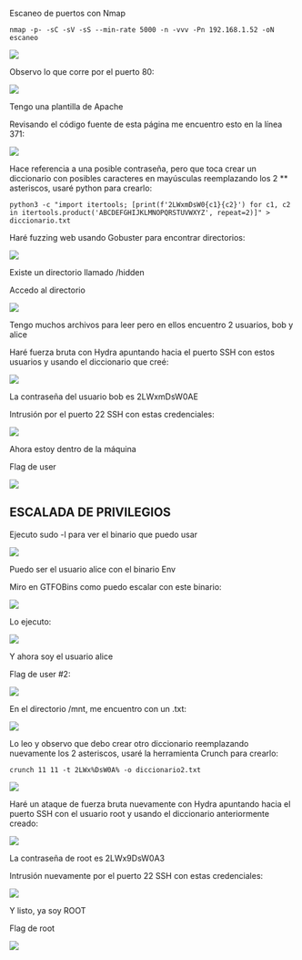 Escaneo de puertos con Nmap
```
nmap -p- -sC -sV -sS --min-rate 5000 -n -vvv -Pn 192.168.1.52 -oN escaneo
```

![](../../../Images/Pasted%20image%2020250216145233.png)

Observo lo que corre por el puerto 80:

![](../../../Images/Pasted%20image%2020250216145318.png)

Tengo una plantilla de Apache

Revisando el código fuente de esta página me encuentro esto en la línea 371:

![](../../../Images/Pasted%20image%2020250216145603.png)

Hace referencia a una posible contraseña, pero que toca crear un diccionario con posibles caracteres en mayúsculas reemplazando los 2 ** asteriscos, usaré python para crearlo:
```
python3 -c "import itertools; [print(f'2LWxmDsW0{c1}{c2}') for c1, c2 in itertools.product('ABCDEFGHIJKLMNOPQRSTUVWXYZ', repeat=2)]" > diccionario.txt
```

Haré fuzzing web usando Gobuster para encontrar directorios:

![](../../../Images/Pasted%20image%2020250216145626.png)

Existe un directorio llamado /hidden

Accedo al directorio

![](../../../Images/Pasted%20image%2020250216145657.png)

Tengo muchos archivos para leer pero en ellos encuentro 2 usuarios, bob y alice

Haré fuerza bruta con Hydra apuntando hacia el puerto SSH con estos usuarios y usando el diccionario que creé:

![](../../../Images/Pasted%20image%2020250216152352.png)

La contraseña del usuario bob es 2LWxmDsW0AE

Intrusión por el puerto 22 SSH con estas credenciales:

![](../../../Images/Pasted%20image%2020250216172831.png)

Ahora estoy dentro de la máquina

Flag de user

![](../../../Images/Pasted%20image%2020250216172907.png)

## ESCALADA DE PRIVILEGIOS

Ejecuto sudo -l para ver el binario que puedo usar 

![](../../../Images/Pasted%20image%2020250216172935.png)

Puedo ser el usuario alice con el binario Env

Miro en GTFOBins como puedo escalar con este binario:

![](../../../Images/Pasted%20image%2020250216173006.png)

Lo ejecuto:

![](../../../Images/Pasted%20image%2020250216173046.png)

Y ahora soy el usuario alice

Flag de user #2:

![](../../../Images/Pasted%20image%2020250216173121.png)

En el directorio /mnt, me encuentro con un .txt:

![](../../../Images/Pasted%20image%2020250216173301.png)

Lo leo y observo que debo crear otro diccionario reemplazando nuevamente los 2 asteriscos, usaré la herramienta Crunch para crearlo:
```
crunch 11 11 -t 2LWx%DsW0A% -o diccionario2.txt 
```

![](../../../Images/Pasted%20image%2020250216173954.png)

Haré un ataque de fuerza bruta nuevamente con Hydra apuntando hacia el puerto SSH con el usuario root y usando el diccionario anteriormente creado:

![](../../../Images/Pasted%20image%2020250216174024.png)

La contraseña de root es 2LWx9DsW0A3

Intrusión nuevamente por el puerto 22 SSH con estas credenciales:

![](../../../Images/Pasted%20image%2020250216174216.png)

Y listo, ya soy ROOT

Flag de root

![](../../../Images/Pasted%20image%2020250216174244.png)

